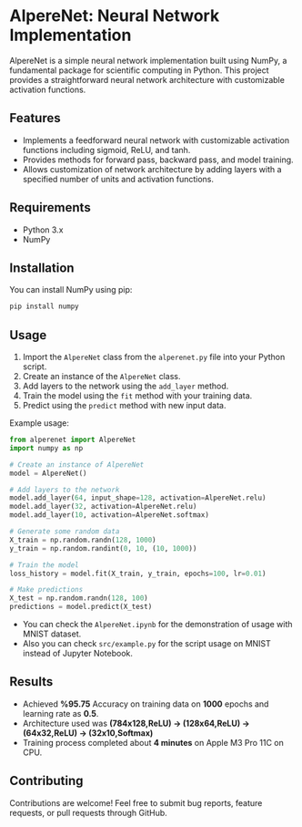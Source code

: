 # AlpereNet: Neural Network Implementation

AlpereNet is a simple neural network implementation built using NumPy, a fundamental package for scientific computing in Python. This project provides a straightforward neural network architecture with customizable activation functions.

## Features

- Implements a feedforward neural network with customizable activation functions including sigmoid, ReLU, and tanh.
- Provides methods for forward pass, backward pass, and model training.
- Allows customization of network architecture by adding layers with a specified number of units and activation functions.

## Requirements

- Python 3.x
- NumPy

## Installation

You can install NumPy using pip:

```bash
pip install numpy
```

## Usage

1. Import the `AlpereNet` class from the `alperenet.py` file into your Python script.
2. Create an instance of the `AlpereNet` class.
3. Add layers to the network using the `add_layer` method.
4. Train the model using the `fit` method with your training data.
5. Predict using the `predict` method with new input data.

Example usage:

```python
from alperenet import AlpereNet
import numpy as np

# Create an instance of AlpereNet
model = AlpereNet()

# Add layers to the network
model.add_layer(64, input_shape=128, activation=AlpereNet.relu)
model.add_layer(32, activation=AlpereNet.relu)
model.add_layer(10, activation=AlpereNet.softmax)

# Generate some random data
X_train = np.random.randn(128, 1000)
y_train = np.random.randint(0, 10, (10, 1000))

# Train the model
loss_history = model.fit(X_train, y_train, epochs=100, lr=0.01)

# Make predictions
X_test = np.random.randn(128, 100)
predictions = model.predict(X_test)
```
* You can check the `AlpereNet.ipynb` for the demonstration of usage with MNIST dataset.
* Also you can check `src/example.py` for the script usage on MNIST instead of Jupyter Notebook.

## Results 
* Achieved **%95.75** Accuracy on training data on **1000** epochs and learning rate as **0.5**.
* Architecture used was **(784x128,ReLU) -> (128x64,ReLU) -> (64x32,ReLU) -> (32x10,Softmax)**
* Training process completed about **4 minutes** on Apple M3 Pro 11C on CPU.
  
## Contributing

Contributions are welcome! Feel free to submit bug reports, feature requests, or pull requests through GitHub.
